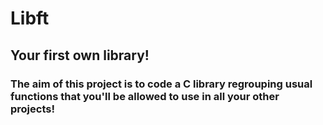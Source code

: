 # Libft

## Your first own library!

### The aim of this project is to code a C library regrouping usual functions that you'll be allowed to use in all your other projects!
